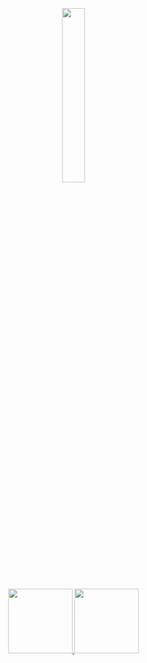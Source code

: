 <div align="center">
  <img src="https://i.giphy.com/media/h408T6Y5GfmXBKW62l/giphy.webp" width="30%">
</div>
<div align="center">
  <a href="https://github.com/matheus-42">
  <img height="130em" src="https://github-readme-stats.vercel.app/api?username=matheus-42&show_icons=true&theme=highcontrast&&hide_border=true&include_all_commits=true&count_private=true"/>
  <img height="130em" src="https://github-readme-stats.vercel.app/api/top-langs/?username=matheus-42&layout=compact&langs_count=7&theme=highcontrast&hide_border=true"/>
</div>




<!--
**matheus-42/matheus-42** is a ✨ _special_ ✨ repository because its `README.md` (this file) appears on your GitHub profile.

Here are some ideas to get you started:

- 🔭 I’m currently working on ...
- 🌱 I’m currently learning ...
- 👯 I’m looking to collaborate on ...
- 🤔 I’m looking for help with ...
- 💬 Ask me about ...
- 📫 How to reach me: ...
- 😄 Pronouns: ...
- ⚡ Fun fact: ...
-->
